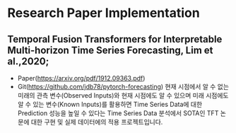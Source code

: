# Research Paper Implementation

## Temporal Fusion Transformers for Interpretable Multi-horizon Time Series Forecasting, Lim et al.,2020;
- Paper(https://arxiv.org/pdf/1912.09363.pdf)
- Git(https://github.com/jdb78/pytorch-forecasting)
현재 시점에서 알 수 없는 미래의 관측 변수(Observed Inputs)와 현재 시점에도 알 수 있으며 미래 시점에도 알 수 있는 변수(Known Inputs)를 활용하면 Time Series Data에 대한 Prediction 성능을 높일 수 있다는 Time Series Data 분석에서 SOTA인 TFT 논문에 대한 구현 및 실제 데이터에의 적용 프로젝트입니다.

